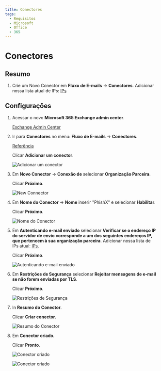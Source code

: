 ```yaml
---
title: Conectores
tags:
  - Requisitos
  - Microsoft
  - Office
  - 365
---
```


# Conectores

## Resumo

1. Crie um Novo Conector em **Fluxo de E-mails** -> **Conectores**. Adicionar nossa lista atual de IPs: [IPs](../ips.html#separado-por-linhas)

## Configurações

1. Acessar o novo **Microsoft 365 Exchange admin center**.

   [Exchange Admin Center](https://admin.exchange.microsoft.com/#/homepage)

2. Ir para **Conectores** no menu: **Fluxo de E-mails** -> **Conectores**.

   [Referência](https://docs.microsoft.com/pt-br/exchange/mail-flow-best-practices/use-connectors-to-configure-mail-flow/use-connectors-to-configure-mail-flow)

   Clicar **Adicionar um conector**.

   ![Adicionar um conector](https://cdn.phishx.io/phishx-docs/images/microsoft_365_02.webp)

3. Em **Novo Conector** -> **Conexão de** selecionar **Organização Parceira**.

   Clicar **Próximo**.

   ![New Connector](https://cdn.phishx.io/phishx-docs/images/microsoft_365_03.webp)

4. Em **Nome do Conector** -> **Nome** inserir "PhishX" e selecionar **Habilitar**.

   Clicar **Próximo**.

   ![Nome do Conector](https://cdn.phishx.io/phishx-docs/images/microsoft_365_04.webp)

5. Em **Autenticando e-mail enviado** selecionar **Verificar se o endereço IP do servidor de envio corresponde a um dos seguintes endereços IP, que pertencem à sua organização parceira**. Adicionar nossa lista de IPs atual: [IPs](../ips.html#separado-por-linhas).

   Clicar **Próximo**.

   ![Autenticando e-mail enviado](https://cdn.phishx.io/phishx-docs/images/microsoft_365_05.webp)

6. Em **Restrições de Segurança** selecionar **Rejeitar mensagens de e-mail se não forem enviadas por TLS**.

   Clicar **Próximo**.

   ![Restrições de Segurança](https://cdn.phishx.io/phishx-docs/images/microsoft_365_06.webp)

7. In **Resumo do Conector**.

   Clicar **Criar conector**.

   ![Resumo do Conector](https://cdn.phishx.io/phishx-docs/images/microsoft_365_07.webp)

8. Em **Conector criado**.

   Clicar **Pronto**.

   ![Conector criado](https://cdn.phishx.io/phishx-docs/images/microsoft_365_08.webp)

   ![Conector criado](https://cdn.phishx.io/phishx-docs/images/microsoft_365_09.webp)
